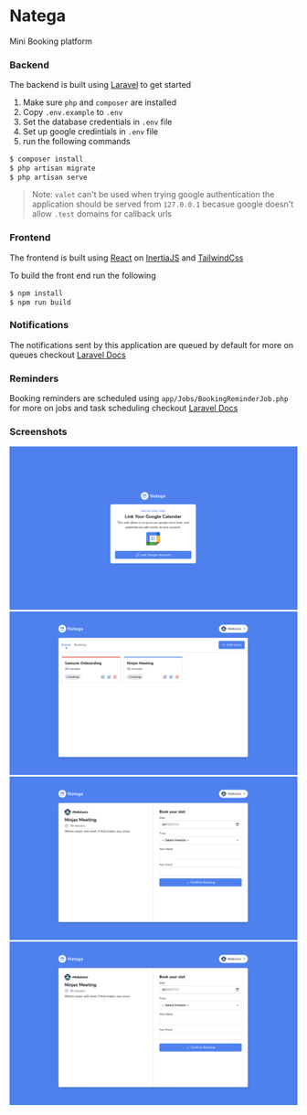 # Natega

Mini Booking platform

### Backend

The backend is built using [Laravel](https://laravel.com) to get started

1. Make sure `php` and `composer` are installed
2. Copy `.env.example` to `.env`
3. Set the database credentials in `.env` file
4. Set up google credintials in `.env` file
5. run the following commands

```
$ composer install
$ php artisan migrate
$ php artisan serve
```

> Note: `valet` can't be used when trying google authentication the application should be served from `127.0.0.1` becasue google doesn't allow `.test` domains for callback urls

### Frontend

The frontend is built using [React](https://reactjs.org/) on [InertiaJS](https://inertiajs.com/) and [TailwindCss](tailwindcss.com)

To build the front end run the following

```
$ npm install
$ npm run build
```

### Notifications

The notifications sent by this application are queued by default for more on queues checkout [Laravel Docs](https://laravel.com/docs/9.x/queues#main-content)

### Reminders

Booking reminders are scheduled using `app/Jobs/BookingReminderJob.php` for more on jobs and task scheduling checkout [Laravel Docs](https://laravel.com/docs/9.x/queues#main-content)

### Screenshots

![Link Google Calendar](/public/images/screenshot1.png)
![Events listing page](/public/images/screenshot2.png)
![Booking page](/public/images/screenshot3.png)
![Bookings listing page](/public/images/screenshot3.png)
